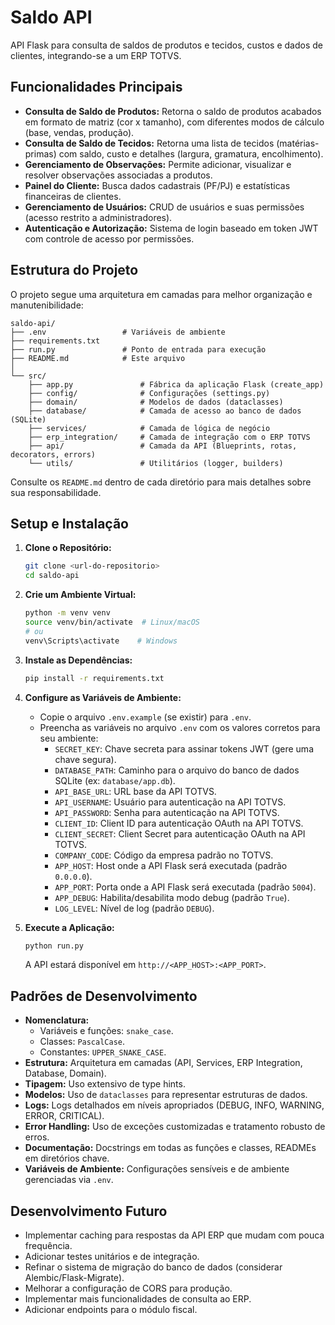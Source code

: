 
# Saldo API

API Flask para consulta de saldos de produtos e tecidos, custos e dados de clientes, integrando-se a um ERP TOTVS.

## Funcionalidades Principais

*   **Consulta de Saldo de Produtos:** Retorna o saldo de produtos acabados em formato de matriz (cor x tamanho), com diferentes modos de cálculo (base, vendas, produção).
*   **Consulta de Saldo de Tecidos:** Retorna uma lista de tecidos (matérias-primas) com saldo, custo e detalhes (largura, gramatura, encolhimento).
*   **Gerenciamento de Observações:** Permite adicionar, visualizar e resolver observações associadas a produtos.
*   **Painel do Cliente:** Busca dados cadastrais (PF/PJ) e estatísticas financeiras de clientes.
*   **Gerenciamento de Usuários:** CRUD de usuários e suas permissões (acesso restrito a administradores).
*   **Autenticação e Autorização:** Sistema de login baseado em token JWT com controle de acesso por permissões.

## Estrutura do Projeto

O projeto segue uma arquitetura em camadas para melhor organização e manutenibilidade:

```
saldo-api/
├── .env                 # Variáveis de ambiente
├── requirements.txt
├── run.py               # Ponto de entrada para execução
├── README.md            # Este arquivo
│
└── src/
    ├── app.py               # Fábrica da aplicação Flask (create_app)
    ├── config/              # Configurações (settings.py)
    ├── domain/              # Modelos de dados (dataclasses)
    ├── database/            # Camada de acesso ao banco de dados (SQLite)
    ├── services/            # Camada de lógica de negócio
    ├── erp_integration/     # Camada de integração com o ERP TOTVS
    ├── api/                 # Camada da API (Blueprints, rotas, decorators, errors)
    └── utils/               # Utilitários (logger, builders)
```

Consulte os `README.md` dentro de cada diretório para mais detalhes sobre sua responsabilidade.

## Setup e Instalação

1.  **Clone o Repositório:**
    ```bash
    git clone <url-do-repositorio>
    cd saldo-api
    ```

2.  **Crie um Ambiente Virtual:**
    ```bash
    python -m venv venv
    source venv/bin/activate  # Linux/macOS
    # ou
    venv\Scripts\activate    # Windows
    ```

3.  **Instale as Dependências:**
    ```bash
    pip install -r requirements.txt
    ```

4.  **Configure as Variáveis de Ambiente:**
    *   Copie o arquivo `.env.example` (se existir) para `.env`.
    *   Preencha as variáveis no arquivo `.env` com os valores corretos para seu ambiente:
        *   `SECRET_KEY`: Chave secreta para assinar tokens JWT (gere uma chave segura).
        *   `DATABASE_PATH`: Caminho para o arquivo do banco de dados SQLite (ex: `database/app.db`).
        *   `API_BASE_URL`: URL base da API TOTVS.
        *   `API_USERNAME`: Usuário para autenticação na API TOTVS.
        *   `API_PASSWORD`: Senha para autenticação na API TOTVS.
        *   `CLIENT_ID`: Client ID para autenticação OAuth na API TOTVS.
        *   `CLIENT_SECRET`: Client Secret para autenticação OAuth na API TOTVS.
        *   `COMPANY_CODE`: Código da empresa padrão no TOTVS.
        *   `APP_HOST`: Host onde a API Flask será executada (padrão `0.0.0.0`).
        *   `APP_PORT`: Porta onde a API Flask será executada (padrão `5004`).
        *   `APP_DEBUG`: Habilita/desabilita modo debug (padrão `True`).
        *   `LOG_LEVEL`: Nível de log (padrão `DEBUG`).

5.  **Execute a Aplicação:**
    ```bash
    python run.py
    ```
    A API estará disponível em `http://<APP_HOST>:<APP_PORT>`.

## Padrões de Desenvolvimento

*   **Nomenclatura:**
    *   Variáveis e funções: `snake_case`.
    *   Classes: `PascalCase`.
    *   Constantes: `UPPER_SNAKE_CASE`.
*   **Estrutura:** Arquitetura em camadas (API, Services, ERP Integration, Database, Domain).
*   **Tipagem:** Uso extensivo de type hints.
*   **Modelos:** Uso de `dataclasses` para representar estruturas de dados.
*   **Logs:** Logs detalhados em níveis apropriados (DEBUG, INFO, WARNING, ERROR, CRITICAL).
*   **Error Handling:** Uso de exceções customizadas e tratamento robusto de erros.
*   **Documentação:** Docstrings em todas as funções e classes, READMEs em diretórios chave.
*   **Variáveis de Ambiente:** Configurações sensíveis e de ambiente gerenciadas via `.env`.

## Desenvolvimento Futuro

*   Implementar caching para respostas da API ERP que mudam com pouca frequência.
*   Adicionar testes unitários e de integração.
*   Refinar o sistema de migração do banco de dados (considerar Alembic/Flask-Migrate).
*   Melhorar a configuração de CORS para produção.
*   Implementar mais funcionalidades de consulta ao ERP.
*   Adicionar endpoints para o módulo fiscal.
